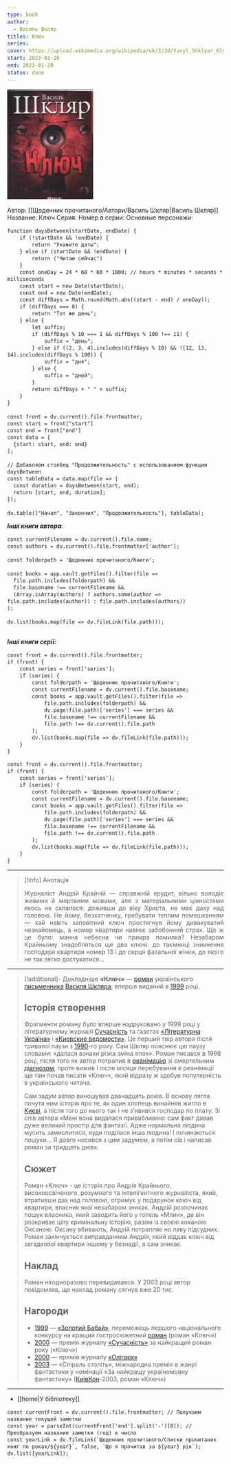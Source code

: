 ```yaml
---
type: book
author:
  - Василь Шкляр
titles: Ключ
series:
cover: https://upload.wikimedia.org/wikipedia/uk/3/3d/Vasyl_Shklyar_Klyuch.jpg?20101209090144
start: 2023-01-28
end: 2023-01-28
status: done
---
```

![cover|150](media/cover!150-163.jpg)

Автор: [[Щоденник прочитаного/Автори/Василь Шкляр|Василь Шкляр]]
Название: Ключ
Серия:
Номер в серии:
Основные персонажи:

```dataviewjs
function daysBetween(startDate, endDate) {
	if (!startDate && !endDate) { 
		return "Укажите даты"; 
	} else if (startDate && !endDate) {
		return ("Читаю сейчас")
	}
	const oneDay = 24 * 60 * 60 * 1000; // hours * minutes * seconds * milliseconds
	const start = new Date(startDate);
	const end = new Date(endDate);
	const diffDays = Math.round(Math.abs((start - end) / oneDay));
	if (diffDays === 0) {
		return "Тот же день";   
	} else {
		let suffix;     
	    if (diffDays % 10 === 1 && diffDays % 100 !== 11) {
		    suffix = "день";     
	    } else if ([2, 3, 4].includes(diffDays % 10) && ![12, 13, 14].includes(diffDays % 100)) {
			suffix = "дня";     
		} else {       
			suffix = "дней";     
		}          
		return diffDays + " " + suffix;   
	} 
}  

const front = dv.current().file.frontmatter;
const start = front["start"]
const end = front["end"]
const data = [
  {start: start, end: end}
];

// Добавляем столбец "Продолжительность" с использованием функции daysBetween
const tableData = data.map(file => {
  const duration = daysBetween(start, end);
  return [start, end, duration];
});

dv.table(["Начал", "Закончил", "Продолжительность"], tableData);
```
***Інші книги автора***:
```dataviewjs
const currentFilename = dv.current().file.name;
const authors = dv.current().file.frontmatter['author'];

const folderpath = 'Щоденник прочитаного/Книги';

const books = app.vault.getFiles().filter(file =>
  file.path.includes(folderpath) &&
  file.basename !== currentFilename &&
  (Array.isArray(authors) ? authors.some(author => file.path.includes(author)) : file.path.includes(authors))
);

dv.list(books.map(file => dv.fileLink(file.path)));


```
***Інші книги серії:***
```dataviewjs
const front = dv.current().file.frontmatter;
if (front) {
	const series = front['series'];
	if (series) {
		const folderpath = 'Щоденник прочитаного/Книги';
		const currentFilename = dv.current().file.basename;
		const books = app.vault.getFiles().filter(file =>  
			file.path.includes(folderpath) && 
			dv.page(file.path)['series'] === series && 
			file.basename !== currentFilename &&
			file.path !== dv.current().file.path 
		);
		dv.list(books.map(file => dv.fileLink(file.path)));
	}
}

```

```dataviewjs
const front = dv.current().file.frontmatter;
if (front) {
	const series = front['series'];
	if (series) {
		const folderpath = 'Щоденник прочитаного/Книги';
		const currentFilename = dv.current().file.basename;
		const books = app.vault.getFiles().filter(file =>  
			file.path.includes(folderpath) && 
			dv.page(file.path)['series'] === series && 
			file.basename !== currentFilename &&
			file.path !== dv.current().file.path 
		);
		dv.list(books.map(file => dv.fileLink(file.path)));
	}
}

```

---
>[!info] Анотація
><p align="justify">Журналіст Андрій Крайній — справжній ерудит, вільно володіє живими й мертвими мовами, але з матеріальними цінностями якось не склалося: доживши до віку Христа, не має даху над головою. Не йому, безхатченку, гребувати теплим помешканням — хай навіть заповітний ключ простягнув йому дивакуватий незнайомець, а номер квартири навіює забобонний страх. Що ж це було: манна небесна чи прикра помилка? Незабаром Крайньому знадобляться ще два ключі: до таємниці зникнення господаря квартири номер 13 і до серця фатальної жінки, до якого не так легко достукатися…</p>
___

>[!additional]- Докладніше
> **«Ключ»** — [роман](https://uk.wikipedia.org/wiki/Роман_(жанр)) українського [письменника](https://uk.wikipedia.org/wiki/Письменник) [Василя Шкляра](https://uk.wikipedia.org/wiki/Василь_Шкляр); вперше виданий в [1999](https://uk.wikipedia.org/wiki/1999) році.
>
> ## Історія створення
>
> Фрагменти роману було вперше надруковано у 1999 році у літературному журналі [Сучасність](https://uk.wikipedia.org/wiki/Сучасність_(журнал)) та газетах [«Літературна Україна»](https://uk.wikipedia.org/wiki/Літературна_Україна) і [«Киевские ведомости»](https://uk.wikipedia.org/wiki/Київські_відомості). Це перший твір автора після тривалої паузи з [1990](https://uk.wikipedia.org/wiki/1990)-го року. Сам Шкляр пояснює цю паузу словами: «далася взнаки різка зміна епох». Роман писався в 1998 році, після того як автор потрапив в [реанімацію](https://uk.wikipedia.org/wiki/Реанімація) зі смертельним [діагнозом](https://uk.wikipedia.org/wiki/Діагноз), проте вижив і після місяця перебування в реанімації ще там почав писати «Ключ», який відразу ж здобув популярність в українського читача.
>
> Сам задум автор виношував дванадцять років. В основу лягла почута ним історія про те, як один хлопець винайняв житло в [Києві](https://uk.wikipedia.org/wiki/Київ), а після того до нього так і не з'явився господар по плату. Зі слів  автора «Мені вона видалася привабливою: сам факт давав дуже великий  простір для фантазії. Адже нормальна людина мусить замислитися, куди  поділася інша людина! І починаються пошуки… Я довго носився з цим  задумом, а потім сів і написав роман за тридцять днів».
>
> ## Сюжет
>
> Роман «Ключ» - це історія про Андрія Крайнього, високоосвіченого, розумного  та інтелігентного журналіста, який, втративши дах над головою, отримує у подарунок ключ від квартири, власник якої незабаром зникає. Андрій  розпочинає пошук власника, який заводить його  у готель «Млин», де він  розкриває цілу кримінальну історію, разом із своєю коханою Оксаною.  Оксану вбивають, Андрій потрапляє на лаву підсудних. Роман закінчується  виправданням Андрія, який віддає ключ від загадкової квартири іншому у  безнадії, а сам зникає.
>
> ## Наклад
>
> Роман неодноразово перевидавався. У 2003 році автор повідомляв, що наклад роману  сягнув вже 20 тис.
>
> ## Нагороди
>
> - [1999](https://uk.wikipedia.org/wiki/1999) — [«Золотий Бабай»](https://uk.wikipedia.org/wiki/Золотий_Бабай), переможець першого національного конкурсу на кращий гостросюжетний [роман](https://uk.wikipedia.org/wiki/Роман_(жанр)) (роман «Ключ»)
> - [2000](https://uk.wikipedia.org/wiki/2000) — премія журналу [«Сучасність»](https://uk.wikipedia.org/wiki/Сучасність_(журнал)) за найкращий роман року («Ключ»)
> - [2000](https://uk.wikipedia.org/wiki/2000) — премія журналу [«Олігарх»](https://uk.wikipedia.org/w/index.php?title=Олігарх_(журнал)&action=edit&redlink=1)
> - [2003](https://uk.wikipedia.org/wiki/2003) — «Спіраль століть», міжнародна премія в жанрі фантастики у номінації «За найкращу україномовну фантастику» ([КиївКон](https://uk.wikipedia.org/w/index.php?title=КиївКон&action=edit&redlink=1)-2003, роман «Ключ»)
___

- [[home|У бібліотеку]]
```dataviewjs
const currentFront = dv.current().file.frontmatter; // Получаем название текущей заметки
const year = parseInt(currentFront['end'].split('-')[0]); // Преобразуем название заметки (год) в число
const yearLink = dv.fileLink(`Щоденник прочитаного/Списки прочитаних книг по роках/${year}`, false, `Що я прочитав за ${year} рік`);
dv.list([yearLink]);
```